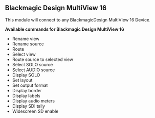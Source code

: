 ## Blackmagic Design MultiView 16

This module will connect to any BlackmagicDesign MultiView 16 Device.

**Available commands for Blackmagic Design MultiView 16**

* Rename view
* Rename source
* Route
* Select view
* Route source to selected view
* Select SOLO source
* Select AUDIO source
* Display SOLO
* Set layout
* Set output format
* Display border
* Display labels
* Display audio meters
* Display SDI tally
* Widescreen SD enable